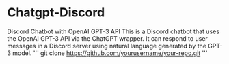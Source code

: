 # Chatgpt-Discord
Discord Chatbot with OpenAI GPT-3 API
This is a Discord chatbot that uses the OpenAI GPT-3 API via the ChatGPT wrapper. 
It can respond to user messages in a Discord server using natural language generated by the GPT-3 model.
'''
   git clone https://github.com/yourusername/your-repo.git
'''
